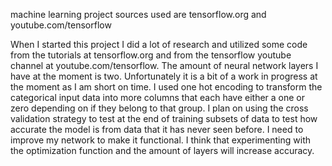 machine learning project
sources used are tensorflow.org and youtube.com/tensorflow

When I started this project I did a lot of research and utilized some code from the tutorials at tensorflow.org and from the tensorflow youtube channel at youtube.com/tensorflow.
The amount of neural network layers I have at the moment is two. Unfortunately it is a bit of a work in progress at the moment as I am short on time. I used one hot encoding to transform the categorical input data into more columns that each have either a one or zero depending on if they belong to that group. I plan on using the cross validation strategy to test at the end of  training subsets of data to test how accurate the model is from data that it has never seen before. I need to improve my network to make it functional. I think that experimenting with the optimization function and the amount of layers will increase accuracy.

